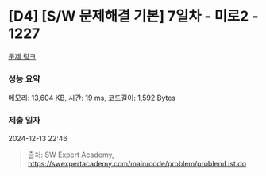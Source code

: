 # [D4] [S/W 문제해결 기본] 7일차 - 미로2 - 1227 

[문제 링크](https://swexpertacademy.com/main/code/problem/problemDetail.do?contestProbId=AV14wL9KAGkCFAYD) 

### 성능 요약

메모리: 13,604 KB, 시간: 19 ms, 코드길이: 1,592 Bytes

### 제출 일자

2024-12-13 22:46



> 출처: SW Expert Academy, https://swexpertacademy.com/main/code/problem/problemList.do